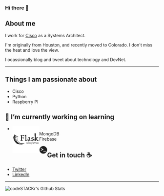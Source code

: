 ### Hi there 👋

## About me

I work for [Cisco] as a Systems Architect. 

I'm originally from Houston, and recently moved to Colorado.  I don't miss the heat and love the view.

I ocassionally blog and tweet about technology and DevNet.  

---

## Things I am passionate about

- Cisco
- Python
- Raspberry PI

## 🔭 I’m currently working on learning

- <img align="left" alt="Flask" width="88px" src="https://raw.githubusercontent.com/github/explore/80688e429a7d4ef2fca1e82350fe8e3517d3494d/topics/flask/flask.png" />
- MongoDB
- Firebase
<img align="left" alt="Terminal" width="26px" src="https://raw.githubusercontent.com/github/explore/80688e429a7d4ef2fca1e82350fe8e3517d3494d/topics/terminal/terminal.png" />

## Get in touch :coffee:

- [Twitter](https://twitter.com/dirflash)
- [LinkedIn](https://www.linkedin.com/in/aaronedavis)

---

<img align="left" alt="codeSTACKr's Github Stats" src="https://github-readme-stats.codestackr.vercel.app/api?username=dirflash&show_icons=true&hide_border=true&theme=tokyonight" />

[Cisco]: https://www.cisco.com/

<!--
**dirflash/dirflash** is a ✨ _special_ ✨ repository because its `README.md` (this file) appears on your GitHub profile.

Here are some ideas to get you started:

- 🔭 I’m currently working on ...
- 🌱 I’m currently learning ...
- 👯 I’m looking to collaborate on ...
- 🤔 I’m looking for help with ...
- 💬 Ask me about ...
- 📫 How to reach me: ...
- 😄 Pronouns: ...
- ⚡ Fun fact: ...
-->
